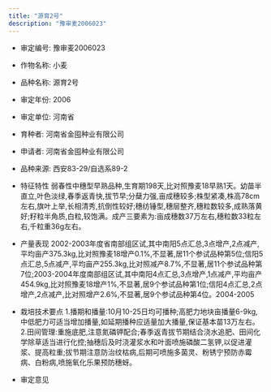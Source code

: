 ```yaml
---
title: "源育2号"
description: "豫审麦2006023"
---
```

* 审定编号:  豫审麦2006023

*  作物名称:  小麦

*  品种名称:  源育2号

*  审定年份:  2006

*  审定单位:  河南省

* 育种者:  河南省金囤种业有限公司

*  申请者:  河南省金囤种业有限公司

*  品种来源:  西安83-29/自选系89-2

*  特征特性
弱春性中穗型早熟品种,生育期198天,比对照豫麦18早熟1天。幼苗半直立,叶色淡绿,春季返青快,拔节早;分蘖力强,亩成穗较多;株型紧凑,株高78cm左右,旗叶上举,长相清秀,抗倒性较好;穗纺锤型,穗层整齐,穗粒数较多,成熟落黄好;籽粒半角质,白粒,较饱满。成产三要素为:亩成穗数37万左右,穗粒数33粒左右,千粒重36g左右。

*  产量表现
2002-2003年度省南部组区试,其中南阳5点汇总,3点增产,2点减产,平均亩产375.3kg,比对照豫麦18增产0.1%,不显著,居11个参试品种第5位;信阳5点汇总,5点减产,平均亩产255.3kg,比对照减产8.7%,不显著,居11个参试品种第7位;2003-2004年度南部组区试,其中南阳4点汇总,3点增产,1点减产,平均亩产454.9kg,比对照豫麦18增产1%,不显著,居9个参试品种第1位;信阳4点汇总,2点增产,2点减产,比对照增产2.6%,不显著,居9个参试品种第4位。2004-2005

*  栽培技术要点
1.播期和播量:10月10-25日均可播种;高肥力地块亩播量6-9kg,中低肥力可适当增加播量,如延期播种应适量加大播量,保证基本苗13万左右。2.田间管理:重施底肥,注意氮磷钾配合;春季返青拔节期结合浇水追肥、田间化学除草适当进行化控;抽穗后及时浇灌浆水和叶面喷施磷酸二氢钾,以促进灌浆、提高粒重;拔节期注意防治纹枯病,后期可喷施多菌灵、粉锈宁预防赤霉病、白粉病,喷施氧化乐果预防穗蚜。

*  审定意见


